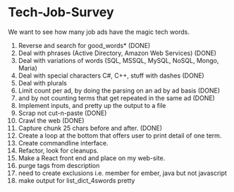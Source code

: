 # Tech-Job-Survey

   We want to see how many job ads have the magic tech words.

 1. Reverse and search for good_words* (DONE)
 2. Deal with phrases (Active Directory, Amazon Web Services)  (DONE)
 3. Deal with variations of words (SQL, MSSQL, MySQL, NoSQL, Mongo, Maria)
 4. Deal with special characters C#, C++, stuff with dashes  (DONE)
 5. Deal with plurals
 6. Limit count per ad, by doing the parsing on an ad by ad basis (DONE)
 7. and by not counting terms that get repeated in the same ad (DONE)
 8. Implement inputs, and pretty up the output to a file
 9. Scrap not cut-n-paste (DONE)
10. Crawl the web (DONE)
11. Capture chunk 25 chars before and after. (DONE)
12. Create a loop at the bottom that offers user to print detail of one term.
13. Create commandline interface.
14. Refactor, look for cleanups.
15. Make a React front end and place on my web-site.
16. purge tags from description
17. need to create exclusions i.e. member for ember, java but not javascript
18. make output for list_dict_4swords pretty
